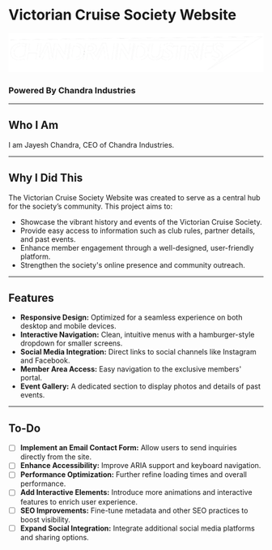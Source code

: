 # Victorian Cruise Society Website

![Chandra Industries Logo](./src/gallery_main/chandra_industries/chandra_industries_logo.webp)
### Powered By Chandra Industries

---

## Who I Am

I am Jayesh Chandra, CEO of Chandra Industries. 

---

## Why I Did This

The Victorian Cruise Society Website was created to serve as a central hub for the society’s community. This project aims to:
- Showcase the vibrant history and events of the Victorian Cruise Society.
- Provide easy access to information such as club rules, partner details, and past events.
- Enhance member engagement through a well-designed, user-friendly platform.
- Strengthen the society's online presence and community outreach.

---

## Features

- **Responsive Design:** Optimized for a seamless experience on both desktop and mobile devices.
- **Interactive Navigation:** Clean, intuitive menus with a hamburger-style dropdown for smaller screens.
- **Social Media Integration:** Direct links to social channels like Instagram and Facebook.
- **Member Area Access:** Easy navigation to the exclusive members' portal.
- **Event Gallery:** A dedicated section to display photos and details of past events.

---

## To-Do

- [ ] **Implement an Email Contact Form:** Allow users to send inquiries directly from the site.
- [ ] **Enhance Accessibility:** Improve ARIA support and keyboard navigation.
- [ ] **Performance Optimization:** Further refine loading times and overall performance.
- [ ] **Add Interactive Elements:** Introduce more animations and interactive features to enrich user experience.
- [ ] **SEO Improvements:** Fine-tune metadata and other SEO practices to boost visibility.
- [ ] **Expand Social Integration:** Integrate additional social media platforms and sharing options.